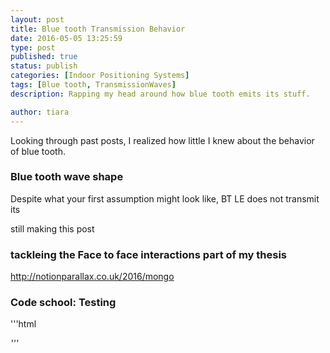 ```yaml
---
layout: post
title: Blue tooth Transmission Behavior
date: 2016-05-05 13:25:59
type: post
published: true
status: publish
categories: [Indoor Positioning Systems]
tags: [Blue tooth, TransmissionWaves]
description: Rapping my head around how blue tooth emits its stuff. 

author: tiara
---
```


Looking through past posts, I realized how little I knew about the behavior of blue tooth. 


### Blue tooth wave shape

Despite what your first assumption might look like, BT LE does not transmit its 

still making this post 



### tackleing the Face to face interactions part of my thesis

http://notionparallax.co.uk/2016/mongo

### Code school: Testing

'''html
<head>
<var theSomethingSomething = 1;
<head>
''' 

